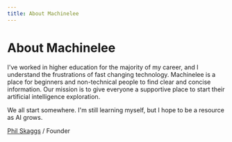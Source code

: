```yaml
---
title: About Machinelee
---
```


# About Machinelee

I've worked in higher education for the majority of my career, and I understand the frustrations of fast changing technology. Machinelee is a place for beginners and non-technical people to find clear and concise information. Our mission is to give everyone a supportive place to start their artificial intelligence exploration.

We all start somewhere. I'm still learning myself, but I hope to be a resource as AI grows.

[Phil Skaggs](https://www.linkedin.com/in/philskaggs) / Founder